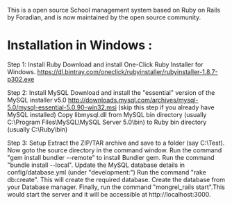This is a open source School management system based on Ruby on Rails by Foradian, and is now maintained by the open source community.

# Installation in Windows :
Step 1: Install Ruby
Download and install One-Click Ruby Installer for Windows. 
https://dl.bintray.com/oneclick/rubyinstaller/rubyinstaller-1.8.7-p302.exe 

Step 2: Install MySQL
Download and install the "essential" version of the MySQL installer v5.0 
http://downloads.mysql.com/archives/mysql-5.0/mysql-essential-5.0.90-win32.msi
(skip this step if you already have MySQL installed)
Copy libmysql.dll from MySQL bin directory (usually C:\Program Files\MySQL\MySQL Server 5.0\bin) to Ruby bin directory (usually C:\Ruby\bin)

Step 3: Setup
Extract the ZIP/TAR archive and save to a folder (say C:\Test).
Now goto the source directory in the command window.
Run the command "gem install bundler --remote" to install Bundler gem.
Run the command "bundle install --local".
Update the MySQL database details in config/database.yml (under "development:")
Run the command "rake db:create". This will create the required database.
Create the database from your Database manager.
Finally, run the command "mongrel_rails start".This would start the server and it will be accessible at http://localhost:3000.

